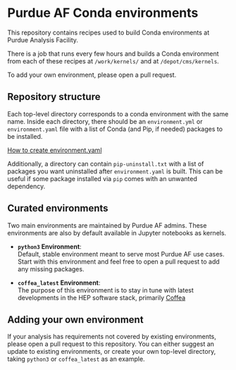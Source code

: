 # Purdue AF Conda environments

This repository contains recipes used to build Conda environments at Purdue Analysis Facility.

There is a job that runs every few hours and builds a Conda environment from each of these recipes at `/work/kernels/` and at `/depot/cms/kernels`.

To add your own environment, please open a pull request.


## Repository structure

Each top-level directory corresponds to a conda environment with the same name.
Inside each directory, there should be an `environment.yml` or `environment.yaml` file
with a list of Conda (and Pip, if needed) packages to be installed.

[How to create environment.yaml](https://docs.conda.io/projects/conda/en/latest/user-guide/tasks/manage-environments.html#creating-an-environment-file-manually)

Additionally, a directory can contain `pip-uninstall.txt` with a list of packages you want uninstalled after `environment.yaml` is built. This can be useful if some package installed via `pip` comes with an unwanted dependency.


## Curated environments

Two main environments are maintained by Purdue AF admins. These environments are also by default available in Jupyter notebooks as kernels.

- **`python3` Environment**:  
  Default, stable environment meant to serve most Purdue AF use cases. Start with this environment and feel free to open a pull request to add any missing packages.

- **`coffea_latest` Environment**:  
  The purpose of this environment is to stay in tune with latest developments in the HEP software stack, primarily [Coffea](https://coffea-hep.readthedocs.io/en/latest/)

## Adding your own environment

If your analysis has requirements not covered by existing environments, please open a pull request to this repository. You can either suggest an update to existing environments, or create your own top-level directory, taking `python3` or `coffea_latest` as an example.




